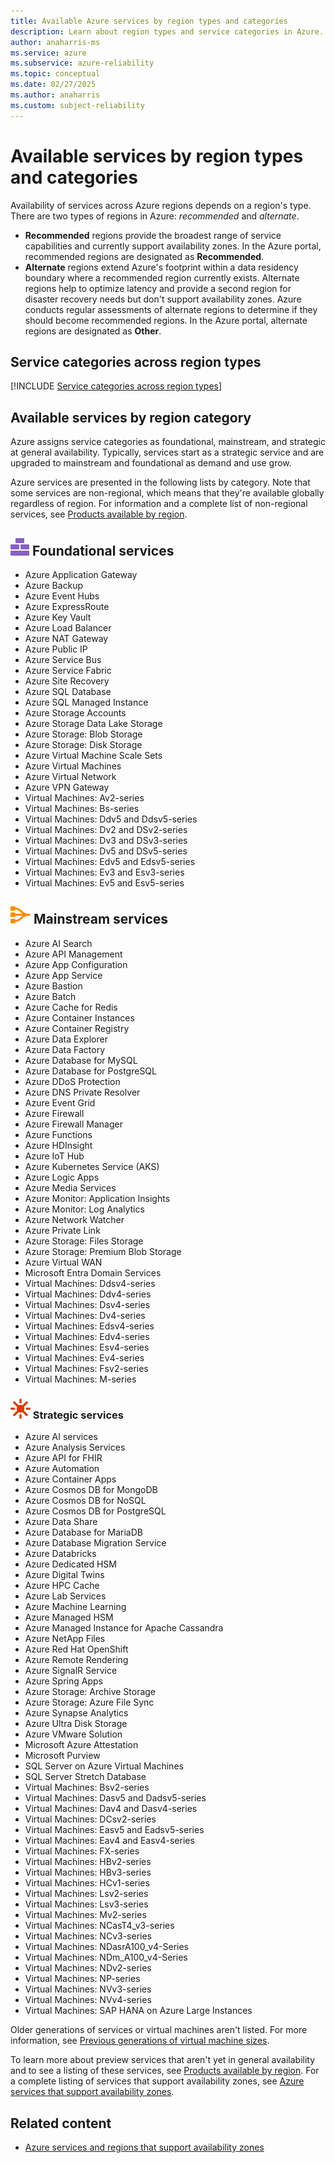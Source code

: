 ```yaml
---
title: Available Azure services by region types and categories 
description: Learn about region types and service categories in Azure.
author: anaharris-ms
ms.service: azure
ms.subservice: azure-reliability
ms.topic: conceptual
ms.date: 02/27/2025
ms.author: anaharris
ms.custom: subject-reliability
---
```


# Available services by region types and categories 

Availability of services across Azure regions depends on a region's type. There are two types of regions in Azure: *recommended* and *alternate*.

- **Recommended** regions provide the broadest range of service capabilities and currently support availability zones. In the Azure portal, recommended regions are designated as **Recommended**.
- **Alternate** regions extend Azure's footprint within a data residency boundary where a recommended region currently exists. Alternate regions help to optimize latency and provide a second region for disaster recovery needs but don't support availability zones. Azure conducts regular assessments of alternate regions to determine if they should become recommended regions. In the Azure portal, alternate regions are designated   as **Other**.

## Service categories across region types
 
[!INCLUDE [Service categories across region types](../../includes/service-categories/service-category-definitions.md)]

## Available services by region category

Azure assigns service categories as foundational, mainstream, and strategic at general availability. Typically, services start as a strategic service and are upgraded to mainstream and foundational as demand and use grow.

Azure services are presented in the following lists by category. Note that some services are non-regional, which means that they're available globally regardless of region. For information and a complete list of non-regional services, see [Products available by region](https://azure.microsoft.com/global-infrastructure/services/).

## ![An icon that signifies this service is foundational.](media/icon-foundational.svg) Foundational services
- Azure Application Gateway
- Azure Backup
- Azure Event Hubs
- Azure ExpressRoute
- Azure Key Vault
- Azure Load Balancer
- Azure NAT Gateway
- Azure Public IP
- Azure Service Bus
- Azure Service Fabric
- Azure Site Recovery
- Azure SQL Database
- Azure SQL Managed Instance
- Azure Storage Accounts
- Azure Storage Data Lake Storage
- Azure Storage: Blob Storage
- Azure Storage: Disk Storage
- Azure Virtual Machine Scale Sets
- Azure Virtual Machines
- Azure Virtual Network
- Azure VPN Gateway
- Virtual Machines: Av2-series
- Virtual Machines: Bs-series
- Virtual Machines: Ddv5 and Ddsv5-series
- Virtual Machines: Dv2 and DSv2-series
- Virtual Machines: Dv3 and DSv3-series
- Virtual Machines: Dv5 and DSv5-series
- Virtual Machines: Edv5 and Edsv5-series
- Virtual Machines: Ev3 and Esv3-series
- Virtual Machines: Ev5 and Esv5-series

## ![An icon that signifies this service is mainstream.](media/icon-mainstream.svg) Mainstream services 

- Azure AI Search
- Azure API Management
- Azure App Configuration
- Azure App Service
- Azure Bastion
- Azure Batch
- Azure Cache for Redis
- Azure Container Instances
- Azure Container Registry
- Azure Data Explorer
- Azure Data Factory
- Azure Database for MySQL
- Azure Database for PostgreSQL
- Azure DDoS Protection
- Azure DNS Private Resolver
- Azure Event Grid
- Azure Firewall
- Azure Firewall Manager
- Azure Functions
- Azure HDInsight
- Azure IoT Hub
- Azure Kubernetes Service (AKS)
- Azure Logic Apps
- Azure Media Services
- Azure Monitor: Application Insights
- Azure Monitor: Log Analytics
- Azure Network Watcher
- Azure Private Link
- Azure Storage: Files Storage
- Azure Storage: Premium Blob Storage
- Azure Virtual WAN
- Microsoft Entra Domain Services
- Virtual Machines: Ddsv4-series
- Virtual Machines: Ddv4-series
- Virtual Machines: Dsv4-series
- Virtual Machines: Dv4-series
- Virtual Machines: Edsv4-series
- Virtual Machines: Edv4-series
- Virtual Machines: Esv4-series
- Virtual Machines: Ev4-series
- Virtual Machines: Fsv2-series
- Virtual Machines: M-series

### ![An icon that signifies this service is strategic.](media/icon-strategic.svg) Strategic services

- Azure AI services
- Azure Analysis Services
- Azure API for FHIR
- Azure Automation
- Azure Container Apps
- Azure Cosmos DB for MongoDB
- Azure Cosmos DB for NoSQL
- Azure Cosmos DB for PostgreSQL
- Azure Data Share
- Azure Database for MariaDB
- Azure Database Migration Service
- Azure Databricks
- Azure Dedicated HSM
- Azure Digital Twins
- Azure HPC Cache
- Azure Lab Services
- Azure Machine Learning
- Azure Managed HSM
- Azure Managed Instance for Apache Cassandra
- Azure NetApp Files
- Azure Red Hat OpenShift
- Azure Remote Rendering
- Azure SignalR Service
- Azure Spring Apps
- Azure Storage: Archive Storage
- Azure Storage: Azure File Sync
- Azure Synapse Analytics
- Azure Ultra Disk Storage
- Azure VMware Solution
- Microsoft Azure Attestation
- Microsoft Purview
- SQL Server on Azure Virtual Machines
- SQL Server Stretch Database
- Virtual Machines: Bsv2-series
- Virtual Machines: Dasv5 and Dadsv5-series
- Virtual Machines: Dav4 and Dasv4-series
- Virtual Machines: DCsv2-series
- Virtual Machines: Easv5 and Eadsv5-series
- Virtual Machines: Eav4 and Easv4-series
- Virtual Machines: FX-series
- Virtual Machines: HBv2-series
- Virtual Machines: HBv3-series
- Virtual Machines: HCv1-series
- Virtual Machines: Lsv2-series
- Virtual Machines: Lsv3-series
- Virtual Machines: Mv2-series
- Virtual Machines: NCasT4_v3-series
- Virtual Machines: NCv3-series
- Virtual Machines: NDasrA100_v4-Series
- Virtual Machines: NDm_A100_v4-Series
- Virtual Machines: NDv2-series
- Virtual Machines: NP-series
- Virtual Machines: NVv3-series
- Virtual Machines: NVv4-series
- Virtual Machines: SAP HANA on Azure Large Instances

Older generations of services or virtual machines aren't listed. For more information, see [Previous generations of virtual machine sizes](/azure/virtual-machines/sizes-previous-gen).

To learn more about preview services that aren't yet in general availability and to see a listing of these services, see [Products available by region](https://azure.microsoft.com/global-infrastructure/services/). For a complete listing of services that support availability zones, see [Azure services that support availability zones](availability-zones-service-support.md).

## Related content

- [Azure services and regions that support availability zones](availability-zones-service-support.md)

